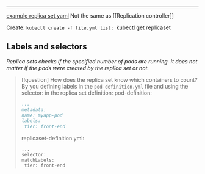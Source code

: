 ***
[example replica set yaml](example%20replica%20set%20yaml.md)
Not the same as [[Replication controller]]

Create:
`kubectl create -f file.yml
list:
`kubectl get replicaset

## Labels and selectors
*Replica sets checks if the specified number of pods are running. It does not matter if the pods were created by the replica set or not.*
>[!question] How does the replica set know which containers to count?
>By you defining labels in the `pod-definition.yml` file and using the selector: in the replica set definition:
>pod-definition:
>```yml
>...
>metadata:
> name: myapp-pod
> labels:
>  tier: front-end
>```
>replicaset-definition.yml:
>```
>...
>selector:
> matchLabels:
>  tier: front-end
>```

